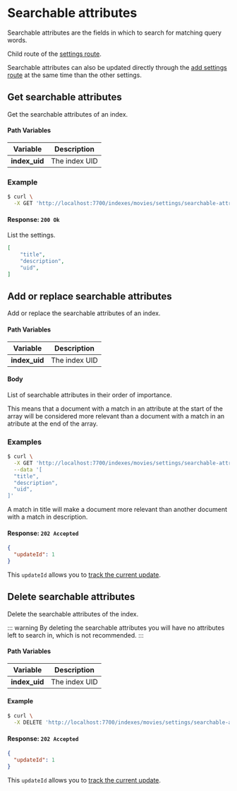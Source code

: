 # Searchable attributes

Searchable attributes are the fields in which to search for matching query words.

Child route of the [settings route](/references/settings.md).

Searchable attributes can also be updated directly through the [add settings route](/references/settings.md#add-settings) at the same time than the other settings.

## Get searchable attributes

<RouteHighlighter method="GET" route="/indexes/:index_uid/settings/searchable-attributes" />

Get the searchable attributes of an index.

#### Path Variables

| Variable          | Description           |
|-------------------|-----------------------|
| **index_uid**         | The index UID |

### Example

```bash
$ curl \
  -X GET 'http://localhost:7700/indexes/movies/settings/searchable-attributes'
```

#### Response: `200 Ok`

List the settings.

```json
[
    "title",
    "description",
    "uid",
]
```

## Add or replace searchable attributes

<RouteHighlighter method="POST" route="/indexes/:index_uid/settings/searchable-attributes" />

Add or replace the searchable attributes of an index.

#### Path Variables

| Variable          | Description           |
|-------------------|-----------------------|
| **index_uid**         | The index UID |

#### Body

List of searchable attributes in their order of importance.

This means that a document with a match in an attribute at the start of the array will be considered more relevant
than a document with a match in an atribute at the end of the array.

### Examples

```bash
$ curl \
  -X GET 'http://localhost:7700/indexes/movies/settings/searchable-attributes' \
  --data '[
  "title",
  "description",
  "uid",
]'
```

A match in title will make a document more relevant than another document with a match in description.

#### Response: `202 Accepted`

```json
{
  "updateId": 1
}
```
This `updateId` allows you to [track the current update](/references/updates.md).

## Delete searchable attributes

<RouteHighlighter method="DELETE" route="/indexes/:index_uid/settings/searchable-attributes"/>

Delete the searchable attributes of the index.

::: warning
By deleting the searchable attributes you will have no attributes left to search in, which is not recommended.
:::
<!-- By deleting the searchable attributes you reset it to its default value that is a list of all the known fields in the documents. -->

<!-- To remove all searchable attributes, which is not recommended for any use-case, you should send an empty array on the add or replace searchable attributes route. -->

#### Path Variables

| Variable          | Description           |
|-------------------|-----------------------|
| **index_uid**         | The index UID |

#### Example
```bash
$ curl \
  -X DELETE 'http://localhost:7700/indexes/movies/settings/searchable-attributes'
```

#### Response: `202 Accepted`

```json
{
  "updateId": 1
}
```
This `updateId` allows you to [track the current update](/references/updates.md).
